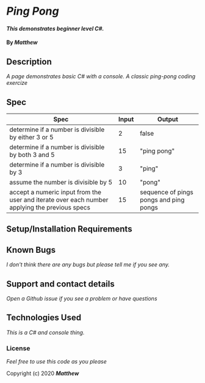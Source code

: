 

# _Ping Pong_

#### _This demonstrates beginner level C#._

#### By _**Matthew**_


## Description

_A page demonstrates basic C# with a console._
_A classic ping-pong coding exercize_

## Spec
| Spec                                                                                          | Input | Output                                 |
|-----------------------------------------------------------------------------------------------|-------|----------------------------------------|
| determine if a number is divisible by either 3 or 5                                           | 2     | false                                  |
| determine if a number is divisible by both 3 and 5                                            | 15    | "ping pong"                            |
| determine if a number is divisible by 3                                                       | 3     | "ping"                                 |
| assume the number is divisible by 5                                                           | 10    | "pong"                                 |
| accept a numeric input from the user and iterate over each number applying the previous specs | 15    | sequence of pings pongs and ping pongs |
                               
## Setup/Installation Requirements


## Known Bugs

_I don't think there are any bugs but please tell me if you see any._

## Support and contact details

_Open a Github issue if you see a problem or have questions_

## Technologies Used

_This is a C# and console thing._

### License

*Feel free to use this code as you please*

Copyright (c) 2020 **_Matthew_**


